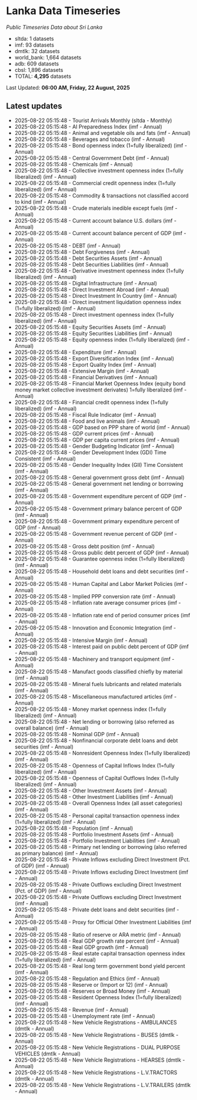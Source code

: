 # Lanka Data Timeseries
*Public Timeseries Data about Sri Lanka*

* sltda: 1 datasets
* imf: 93 datasets
* dmtlk: 32 datasets
* world_bank: 1,664 datasets
* adb: 609 datasets
* cbsl: 1,896 datasets
* TOTAL: **4,295** datasets

Last Updated: **06:00 AM, Friday, 22 August, 2025**

## Latest updates

* 2025-08-22 05:15:48 - Tourist Arrivals Monthly (sltda - Monthly)
* 2025-08-22 05:15:48 - AI Preparedness Index (imf - Annual)
* 2025-08-22 05:15:48 - Animal and vegetable oils and fats (imf - Annual)
* 2025-08-22 05:15:48 - Beverages and tobacco (imf - Annual)
* 2025-08-22 05:15:48 - Bond openness index (1=fully liberalized) (imf - Annual)
* 2025-08-22 05:15:48 - Central Government Debt (imf - Annual)
* 2025-08-22 05:15:48 - Chemicals (imf - Annual)
* 2025-08-22 05:15:48 - Collective investment openness index (1=fully liberalized) (imf - Annual)
* 2025-08-22 05:15:48 - Commercial credit openness index (1=fully liberalized) (imf - Annual)
* 2025-08-22 05:15:48 - Commodity & transactions not classified accord to kind (imf - Annual)
* 2025-08-22 05:15:48 - Crude materials inedible except fuels (imf - Annual)
* 2025-08-22 05:15:48 - Current account balance U.S. dollars (imf - Annual)
* 2025-08-22 05:15:48 - Current account balance percent of GDP (imf - Annual)
* 2025-08-22 05:15:48 - DEBT (imf - Annual)
* 2025-08-22 05:15:48 - Debt Forgiveness (imf - Annual)
* 2025-08-22 05:15:48 - Debt Securities Assets (imf - Annual)
* 2025-08-22 05:15:48 - Debt Securities Liabilities (imf - Annual)
* 2025-08-22 05:15:48 - Derivative investment openness index (1=fully liberalized) (imf - Annual)
* 2025-08-22 05:15:48 - Digital Infrastructure (imf - Annual)
* 2025-08-22 05:15:48 - Direct Investment Abroad (imf - Annual)
* 2025-08-22 05:15:48 - Direct Investment In Country (imf - Annual)
* 2025-08-22 05:15:48 - Direct investment liquidation openness index (1=fully liberalized) (imf - Annual)
* 2025-08-22 05:15:48 - Direct investment openness index (1=fully liberalized) (imf - Annual)
* 2025-08-22 05:15:48 - Equity Securities Assets (imf - Annual)
* 2025-08-22 05:15:48 - Equity Securities Liabilities (imf - Annual)
* 2025-08-22 05:15:48 - Equity openness index (1=fully liberalized) (imf - Annual)
* 2025-08-22 05:15:48 - Expenditure (imf - Annual)
* 2025-08-22 05:15:48 - Export Diversification Index (imf - Annual)
* 2025-08-22 05:15:48 - Export Quality Index (imf - Annual)
* 2025-08-22 05:15:48 - Extensive Margin (imf - Annual)
* 2025-08-22 05:15:48 - Financial Derivatives (imf - Annual)
* 2025-08-22 05:15:48 - Financial Market Openness Index (equity bond money market collective investment derivates) 1=fully liberalized (imf - Annual)
* 2025-08-22 05:15:48 - Financial credit openness index (1=fully liberalized) (imf - Annual)
* 2025-08-22 05:15:48 - Fiscal Rule Indicator (imf - Annual)
* 2025-08-22 05:15:48 - Food and live animals (imf - Annual)
* 2025-08-22 05:15:48 - GDP based on PPP share of world (imf - Annual)
* 2025-08-22 05:15:48 - GDP current prices (imf - Annual)
* 2025-08-22 05:15:48 - GDP per capita current prices (imf - Annual)
* 2025-08-22 05:15:48 - Gender Budgeting Indicator (imf - Annual)
* 2025-08-22 05:15:48 - Gender Development Index (GDI) Time Consistent (imf - Annual)
* 2025-08-22 05:15:48 - Gender Inequality Index (GII) Time Consistent (imf - Annual)
* 2025-08-22 05:15:48 - General government gross debt (imf - Annual)
* 2025-08-22 05:15:48 - General government net lending or borrowing (imf - Annual)
* 2025-08-22 05:15:48 - Government expenditure percent of GDP (imf - Annual)
* 2025-08-22 05:15:48 - Government primary balance percent of GDP (imf - Annual)
* 2025-08-22 05:15:48 - Government primary expenditure percent of GDP (imf - Annual)
* 2025-08-22 05:15:48 - Government revenue percent of GDP (imf - Annual)
* 2025-08-22 05:15:48 - Gross debt position (imf - Annual)
* 2025-08-22 05:15:48 - Gross public debt percent of GDP (imf - Annual)
* 2025-08-22 05:15:48 - Guarantee openness index (1=fully liberalized) (imf - Annual)
* 2025-08-22 05:15:48 - Household debt loans and debt securities (imf - Annual)
* 2025-08-22 05:15:48 - Human Capital and Labor Market Policies (imf - Annual)
* 2025-08-22 05:15:48 - Implied PPP conversion rate (imf - Annual)
* 2025-08-22 05:15:48 - Inflation rate average consumer prices (imf - Annual)
* 2025-08-22 05:15:48 - Inflation rate end of period consumer prices (imf - Annual)
* 2025-08-22 05:15:48 - Innovation and Economic Integration (imf - Annual)
* 2025-08-22 05:15:48 - Intensive Margin (imf - Annual)
* 2025-08-22 05:15:48 - Interest paid on public debt percent of GDP (imf - Annual)
* 2025-08-22 05:15:48 - Machinery and transport equipment (imf - Annual)
* 2025-08-22 05:15:48 - Manufact goods classified chiefly by material (imf - Annual)
* 2025-08-22 05:15:48 - Mineral fuels lubricants and related materials (imf - Annual)
* 2025-08-22 05:15:48 - Miscellaneous manufactured articles (imf - Annual)
* 2025-08-22 05:15:48 - Money market openness index (1=fully liberalized) (imf - Annual)
* 2025-08-22 05:15:48 - Net lending or borrowing (also referred as overall balance) (imf - Annual)
* 2025-08-22 05:15:48 - Nominal GDP (imf - Annual)
* 2025-08-22 05:15:48 - Nonfinancial corporate debt loans and debt securities (imf - Annual)
* 2025-08-22 05:15:48 - Nonresident Openness Index (1=fully liberalized) (imf - Annual)
* 2025-08-22 05:15:48 - Openness of Capital Inflows Index (1=fully liberalized) (imf - Annual)
* 2025-08-22 05:15:48 - Openness of Capital Outflows Index (1=fully liberalized) (imf - Annual)
* 2025-08-22 05:15:48 - Other Investment Assets (imf - Annual)
* 2025-08-22 05:15:48 - Other Investment Liabilities (imf - Annual)
* 2025-08-22 05:15:48 - Overall Openness Index (all asset categories) (imf - Annual)
* 2025-08-22 05:15:48 - Personal capital transaction openness index (1=fully liberalized) (imf - Annual)
* 2025-08-22 05:15:48 - Population (imf - Annual)
* 2025-08-22 05:15:48 - Portfolio Investment Assets (imf - Annual)
* 2025-08-22 05:15:48 - Portfolio Investment Liabilities (imf - Annual)
* 2025-08-22 05:15:48 - Primary net lending or borrowing (also referred as primary balance) (imf - Annual)
* 2025-08-22 05:15:48 - Private Inflows excluding Direct Investment (Pct. of GDP) (imf - Annual)
* 2025-08-22 05:15:48 - Private Inflows excluding Direct Investment (imf - Annual)
* 2025-08-22 05:15:48 - Private Outflows excluding Direct Investment (Pct. of GDP) (imf - Annual)
* 2025-08-22 05:15:48 - Private Outflows excluding Direct Investment (imf - Annual)
* 2025-08-22 05:15:48 - Private debt loans and debt securities (imf - Annual)
* 2025-08-22 05:15:48 - Proxy for Official Other Investment Liabilities (imf - Annual)
* 2025-08-22 05:15:48 - Ratio of reserve or ARA metric (imf - Annual)
* 2025-08-22 05:15:48 - Real GDP growth rate percent (imf - Annual)
* 2025-08-22 05:15:48 - Real GDP growth (imf - Annual)
* 2025-08-22 05:15:48 - Real estate capital transaction openness index (1=fully liberalized) (imf - Annual)
* 2025-08-22 05:15:48 - Real long term government bond yield percent (imf - Annual)
* 2025-08-22 05:15:48 - Regulation and Ethics (imf - Annual)
* 2025-08-22 05:15:48 - Reserve or (Import or 12) (imf - Annual)
* 2025-08-22 05:15:48 - Reserves or Broad Money (imf - Annual)
* 2025-08-22 05:15:48 - Resident Openness Index (1=fully liberalized) (imf - Annual)
* 2025-08-22 05:15:48 - Revenue (imf - Annual)
* 2025-08-22 05:15:48 - Unemployment rate (imf - Annual)
* 2025-08-22 05:15:48 - New Vehicle Registrations - AMBULANCES (dmtlk - Annual)
* 2025-08-22 05:15:48 - New Vehicle Registrations - BUSES (dmtlk - Annual)
* 2025-08-22 05:15:48 - New Vehicle Registrations - DUAL PURPOSE VEHICLES (dmtlk - Annual)
* 2025-08-22 05:15:48 - New Vehicle Registrations - HEARSES (dmtlk - Annual)
* 2025-08-22 05:15:48 - New Vehicle Registrations - L.V.TRACTORS (dmtlk - Annual)
* 2025-08-22 05:15:48 - New Vehicle Registrations - L.V.TRAILERS (dmtlk - Annual)
